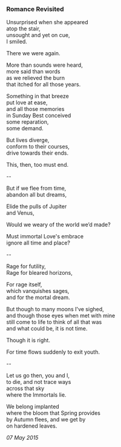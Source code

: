 ### Romance Revisited

Unsurprised when she appeared \
atop the stair,\
unsought and yet on cue,\
I smiled.

There we were again.

More than sounds were heard,\
more said than words\
as we relieved the burn\
that itched for all those years.

Something in that breeze\
put love at ease,\
and all those memories\
in Sunday Best conceived \
some reparation, \
some demand.

But lives diverge,\
conform to their courses,\
drive towards their ends.

This, then, too must end.

--

But if we flee from time,\
abandon all but dreams,

Elide the pulls of Jupiter\
and Venus,

Would we weary of the world we’d made?

Must immortal Love's embrace\
ignore all time and place?

--

Rage for futility,\
Rage for bleared horizons,

For rage itself,\
which vanquishes sages,\
and for the mortal dream.

But though to many moons I've sighed, \
and though those eyes when met with mine\
still come to life to think of all that was \
and what could be, it is not time.

Though it is right.

For time flows suddenly to exit youth.

--

Let us go then, you and I,\
to die, and not trace ways\
across that sky\
where the Immortals lie.

We belong implanted\
where the bloom that Spring provides\
by Autumn flees, and we get by\
on hardened leaves.

*07 May 2015*
